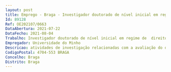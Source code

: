 ```yaml
--- 
layout: post
title: Emprego - Braga - Investigador doutorado de nível inicial em regime de  direito privado
Id: 89128
Ref: OE202107/0663
DataAbertura: 2021-07-22
DataFecho: 2021-08-04
Trabalho: Investigador doutorado de nível inicial em regime de  direito privado
Empregador: Universidade do Minho
Descricao: atividades de investigação relacionadas com a avaliação do desempenho de uma técnica inovadora utilizando eficazmente materiais compósitos para o reforço de pilares de betão armado de secção retangular expostos a ações sísmicas e fogo.
CodigoPostal: 4704-553 BRAGA
Concelho: Braga
Distrito: Braga
--- 
```

